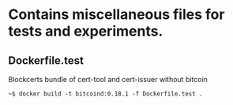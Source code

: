 # Contains miscellaneous files for tests and experiments.

## Dockerfile.test

Blockcerts bundle of cert-tool and cert-issuer without bitcoin

```shell
~$ docker build -t bitcoind:0.18.1 -f Dockerfile.test .
```
